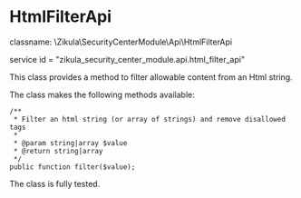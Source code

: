 HtmlFilterApi
=============

classname: \Zikula\SecurityCenterModule\Api\HtmlFilterApi

service id = "zikula_security_center_module.api.html_filter_api"

This class provides a method to filter allowable content from an Html string.

The class makes the following methods available:

    /**
     * Filter an html string (or array of strings) and remove disallowed tags
     *
     * @param string|array $value
     * @return string|array
     */
    public function filter($value);

The class is fully tested.
